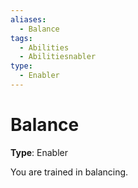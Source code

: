 ```yaml
---
aliases:
  - Balance
tags:
  - Abilities
  - Abilitiesnabler
type:
  - Enabler
---
```


# Balance

**Type**: Enabler

You are trained in balancing.
